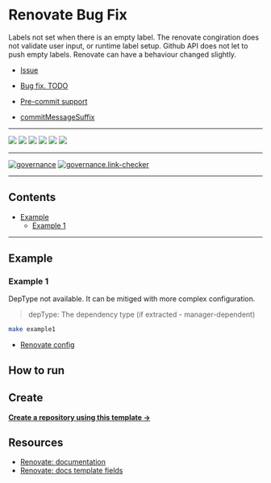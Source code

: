 # Renovate Bug Fix

Labels not set when there is an empty label. The renovate congiration does not validate user input, or runtime label setup.
Github API does not let to push empty labels. Renovate can have a behaviour changed slightly.

- [Issue](https://github.com/renovatebot/renovate/issues/15178)
- [Bug fix. TODO]()

- [Pre-commit support](https://docs.renovatebot.com/modules/manager/pre-commit/)
- [commitMessageSuffix](https://docs.renovatebot.com/configuration-options/#commitmessagesuffix)

---

![](https://img.shields.io/github/commit-activity/m/ik-workshop/renovate-bug-15178)
![](https://img.shields.io/github/last-commit/ik-workshop/renovate-bug-15178)
[![](https://img.shields.io/github/license/ivankatliarchuk/.github)](https://github.com/ivankatliarchuk/.github/LICENCE)
[![](https://img.shields.io/github/languages/code-size/ik-workshop/renovate-bug-15178)](https://github.com/ik-workshop/renovate-bug-15178)
[![](https://img.shields.io/github/repo-size/ik-workshop/renovate-bug-15178)](https://github.com/ik-workshop/renovate-bug-15178)
![](https://img.shields.io/github/languages/top/ik-workshop/renovate-bug-15178?color=green&logo=markdown&logoColor=blue)

---

[![governance][governance-badge]][governance-action]
[![governance.link-checker][governance.link-checker.badge]][governance.link-checker.status]

---

<!-- START doctoc generated TOC please keep comment here to allow auto update -->
<!-- DON'T EDIT THIS SECTION, INSTEAD RE-RUN doctoc TO UPDATE -->
## Contents

- [Example](#example)
  - [Example 1](#example-1)


<!-- END doctoc generated TOC please keep comment here to allow auto update -->

---

## Example

### Example 1

DepType not available. It can be mitiged with more complex configuration.

> depType: The dependency type (if extracted - manager-dependent)

```sh
make example1
```

- [Renovate config](./config-ex1.js)


## How to run

## Create

[**Create a repository using this template →**][template.generate]

## Resources

- [Renovate: documentation](https://docs.renovatebot.com/)
- [Renovate: docs template fields](https://docs.renovatebot.com/templates/)

<!-- resources -->
[template.generate]: https://github.com/ik-workshop/renovate-bug-15178/generate
[code-style.badge]: https://img.shields.io/badge/code_style-prettier-ff69b4.svg?style=flat-square

[governance-badge]: https://github.com/ik-workshop/renovate-bug-15178/actions/workflows/governance.bot.yml/badge.svg
[governance-action]: https://github.com/ik-workshop/renovate-bug-15178/actions/workflows/governance.bot.yml

[governance.link-checker.badge]: https://github.com/ik-workshop/renovate-bug-15178/actions/workflows/governance.links-checker.yml/badge.svg
[governance.link-checker.status]: https://github.com/ik-workshop/renovate-bug-15178/actions/workflows/governance.links-checker.yml
